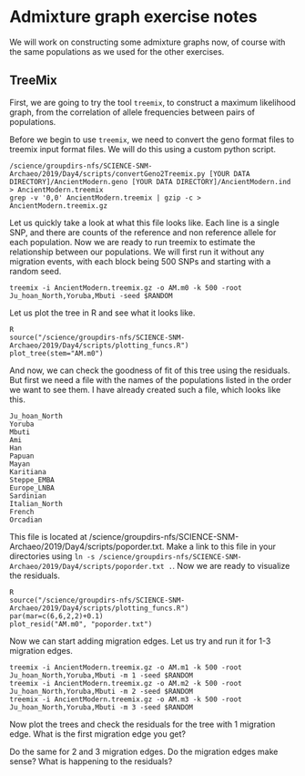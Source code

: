 # Admixture graph exercise notes
We will work on constructing some admixture graphs now, of course with the same populations as we used for the other exercises.

## TreeMix
First, we are going to try the tool `treemix`, to construct a maximum likelihood graph, from the correlation of allele frequencies between pairs of populations.

Before we begin to use `treemix`, we need to convert the geno format files to treemix input format files. We will do this using a custom python script.
```
/science/groupdirs-nfs/SCIENCE-SNM-Archaeo/2019/Day4/scripts/convertGeno2Treemix.py [YOUR DATA DIRECTORY]/AncientModern.geno [YOUR DATA DIRECTORY]/AncientModern.ind > AncientModern.treemix
grep -v '0,0' AncientModern.treemix | gzip -c > AncientModern.treemix.gz  
```
Let us quickly take a look at what this file looks like. Each line is a single SNP, and there are counts of the reference and non reference allele for each population. Now we are ready to run treemix to estimate the relationship between our populations. We will first run it without any migration events, with each block being 500 SNPs and starting with a random seed.

```
treemix -i AncientModern.treemix.gz -o AM.m0 -k 500 -root Ju_hoan_North,Yoruba,Mbuti -seed $RANDOM
```

Let us plot the tree in R and see what it looks like.
```
R
source("/science/groupdirs-nfs/SCIENCE-SNM-Archaeo/2019/Day4/scripts/plotting_funcs.R")
plot_tree(stem="AM.m0")
```

And now, we can check the goodness of fit of this tree using the residuals. But first we need a file with the names of the populations listed in the order we want to see them.
I have already created such a file, which looks like this.
```
Ju_hoan_North
Yoruba
Mbuti
Ami
Han
Papuan
Mayan
Karitiana
Steppe_EMBA
Europe_LNBA
Sardinian
Italian_North
French
Orcadian

```
This file is located at /science/groupdirs-nfs/SCIENCE-SNM-Archaeo/2019/Day4/scripts/poporder.txt. Make a link to this file in your directories using `ln -s /science/groupdirs-nfs/SCIENCE-SNM-Archaeo/2019/Day4/scripts/poporder.txt .`. Now we are ready to visualize the residuals.
```
R
source("/science/groupdirs-nfs/SCIENCE-SNM-Archaeo/2019/Day4/scripts/plotting_funcs.R")
par(mar=c(6,6,2,2)+0.1)
plot_resid("AM.m0", "poporder.txt")
```

Now we can start adding migration edges. Let us try and run it for 1-3 migration edges.
```
treemix -i AncientModern.treemix.gz -o AM.m1 -k 500 -root Ju_hoan_North,Yoruba,Mbuti -m 1 -seed $RANDOM
treemix -i AncientModern.treemix.gz -o AM.m2 -k 500 -root Ju_hoan_North,Yoruba,Mbuti -m 2 -seed $RANDOM
treemix -i AncientModern.treemix.gz -o AM.m3 -k 500 -root Ju_hoan_North,Yoruba,Mbuti -m 3 -seed $RANDOM
```
Now plot the trees and check the residuals for the tree with 1 migration edge. What is the first migration edge you get?

Do the same for 2 and 3 migration edges. Do the migration edges make sense? What is happening to the residuals?
